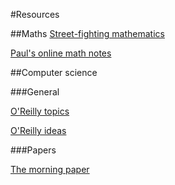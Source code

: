 #Resources

##Maths
[Street-fighting mathematics](https://mitpress.mit.edu/books/street-fighting-mathematics)

[Paul's online math notes](http://tutorial.math.lamar.edu)

##Computer science

###General

[O'Reilly topics](https://www.oreilly.com/topics)

[O'Reilly ideas](https://www.oreilly.com/ideas)

###Papers

[The morning paper](https://blog.acolyer.org/)

